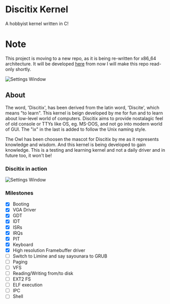 # Discitix Kernel
A hobbyist kernel written in C!

# Note
This project is moving to a new repo, as it is being re-written for x86_64 architecture.
It will be developed [here](https://github.com/ayush7788/discitix_x86_64) from now
I will make this repo read-only shortly.

![Settings Window](https://raw.githubusercontent.com/ayush7788/discitix_kernel/devel/screenshots/discitix_logo.jpg)
## About
The word, 'Discitix', has been derived from the latin word, 'Discite', which means "to learn".
This kernel is beign developed by me for fun and to learn about low-level world of computers.
Discitix aims to provide nostalagic feel of old console or TTYs like OS, eg. MS-DOS, and not go into modern world of GUI.
The "ix" in the last is added to follow the Unix naming style.

The Owl has been choosen the mascot for Discitix by me as it represents knowledge and wisdom.
And this kernel is being developed to gain knowledge.
This is a testing and learning kernel and not a daily driver and in future too, it won't be!

### Discitix in action
![Settings Window](https://raw.githubusercontent.com/ayush7788/discitix_kernel/devel/screenshots/night_theme.png)
### Milestones
- [x] Booting
- [x] VGA Driver
- [x] GDT
- [x] IDT
- [x] ISRs
- [x] IRQs
- [x] PIT
- [x] Keyboard
- [x] High resolution Framebuffer driver
- [ ] Switch to Limine and say sayounara to GRUB
- [ ] Paging
- [ ] VFS
- [ ] Reading/Writing from/to disk
- [ ] EXT2 FS
- [ ] ELF execution
- [ ] IPC
- [ ] Shell
